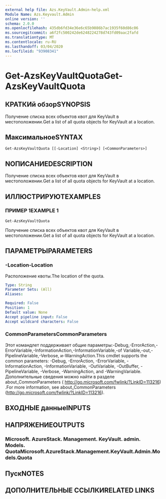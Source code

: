 ```yaml
---
external help file: Azs.KeyVault.Admin-help.xml
Module Name: Azs.Keyvault.Admin
online version: ''
schema: 2.0.0
ms.openlocfilehash: 435db6fd34e36e6c65b9086b7ac1935f60d86c06
ms.sourcegitcommit: a6f2fc500242de6248224278d743fd09aac2fafd
ms.translationtype: MT
ms.contentlocale: ru-RU
ms.lasthandoff: 03/04/2020
ms.locfileid: "93908341"
---
```

# <span data-ttu-id="c901b-101">Get-AzsKeyVaultQuota</span><span class="sxs-lookup"><span data-stu-id="c901b-101">Get-AzsKeyVaultQuota</span></span>

## <span data-ttu-id="c901b-102">КРАТКИй обзор</span><span class="sxs-lookup"><span data-stu-id="c901b-102">SYNOPSIS</span></span>
<span data-ttu-id="c901b-103">Получение списка всех объектов квот для KeyVault в местоположении.</span><span class="sxs-lookup"><span data-stu-id="c901b-103">Get a list of all quota objects for KeyVault at a location.</span></span>

## <span data-ttu-id="c901b-104">Максимальное</span><span class="sxs-lookup"><span data-stu-id="c901b-104">SYNTAX</span></span>

```
Get-AzsKeyVaultQuota [[-Location] <String>] [<CommonParameters>]
```

## <span data-ttu-id="c901b-105">NОПИСАНИЕ</span><span class="sxs-lookup"><span data-stu-id="c901b-105">DESCRIPTION</span></span>
<span data-ttu-id="c901b-106">Получение списка всех объектов квот для KeyVault в местоположении.</span><span class="sxs-lookup"><span data-stu-id="c901b-106">Get a list of all quota objects for KeyVault at a location.</span></span>

## <span data-ttu-id="c901b-107">ИЛЛЮСТРИРУЮТ</span><span class="sxs-lookup"><span data-stu-id="c901b-107">EXAMPLES</span></span>

### <span data-ttu-id="c901b-108">ПРИМЕР 1</span><span class="sxs-lookup"><span data-stu-id="c901b-108">EXAMPLE 1</span></span>
```
Get-AzsKeyVaultQuota
```

<span data-ttu-id="c901b-109">Получение списка всех объектов квот для KeyVault в местоположении.</span><span class="sxs-lookup"><span data-stu-id="c901b-109">Get a list of all quota objects for KeyVault at a location.</span></span>

## <span data-ttu-id="c901b-110">ПАРАМЕТРЫ</span><span class="sxs-lookup"><span data-stu-id="c901b-110">PARAMETERS</span></span>

### <span data-ttu-id="c901b-111">-Location</span><span class="sxs-lookup"><span data-stu-id="c901b-111">-Location</span></span>
<span data-ttu-id="c901b-112">Расположение квоты.</span><span class="sxs-lookup"><span data-stu-id="c901b-112">The location of the quota.</span></span>

```yaml
Type: String
Parameter Sets: (All)
Aliases:

Required: False
Position: 1
Default value: None
Accept pipeline input: False
Accept wildcard characters: False
```

### <span data-ttu-id="c901b-113">CommonParameters</span><span class="sxs-lookup"><span data-stu-id="c901b-113">CommonParameters</span></span>
<span data-ttu-id="c901b-114">Этот командлет поддерживает общие параметры:-Debug,-ErrorAction,-ErrorVariable,-InformationAction,-InformationVariable,-of Variable,-out,-PipelineVariable,-Verbose, и-WarningAction.</span><span class="sxs-lookup"><span data-stu-id="c901b-114">This cmdlet supports the common parameters: -Debug, -ErrorAction, -ErrorVariable, -InformationAction, -InformationVariable, -OutVariable, -OutBuffer, -PipelineVariable, -Verbose, -WarningAction, and -WarningVariable.</span></span> <span data-ttu-id="c901b-115">Дополнительные сведения можно найти в разделе about_CommonParameters ( http://go.microsoft.com/fwlink/?LinkID=113216) .</span><span class="sxs-lookup"><span data-stu-id="c901b-115">For more information, see about_CommonParameters (http://go.microsoft.com/fwlink/?LinkID=113216).</span></span>

## <span data-ttu-id="c901b-116">ВХОДНЫЕ данные</span><span class="sxs-lookup"><span data-stu-id="c901b-116">INPUTS</span></span>

## <span data-ttu-id="c901b-117">НАПРЯЖЕНИЕ</span><span class="sxs-lookup"><span data-stu-id="c901b-117">OUTPUTS</span></span>

### <span data-ttu-id="c901b-118">Microsoft. AzureStack. Management. KeyVault. admin. Models. Quota</span><span class="sxs-lookup"><span data-stu-id="c901b-118">Microsoft.AzureStack.Management.KeyVault.Admin.Models.Quota</span></span>

## <span data-ttu-id="c901b-119">Пуск</span><span class="sxs-lookup"><span data-stu-id="c901b-119">NOTES</span></span>

## <span data-ttu-id="c901b-120">ДОПОЛНИТЕЛЬНЫЕ ССЫЛКИ</span><span class="sxs-lookup"><span data-stu-id="c901b-120">RELATED LINKS</span></span>
